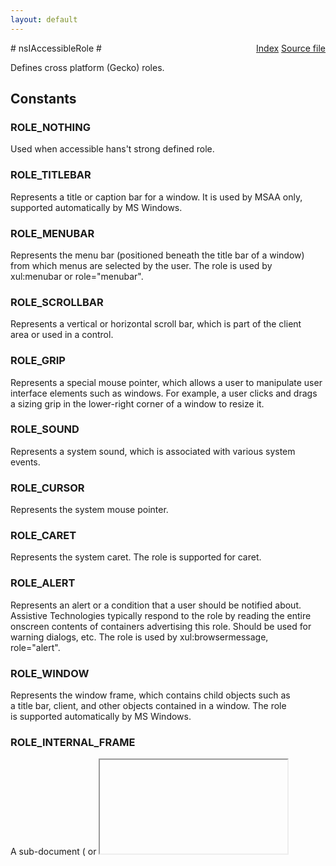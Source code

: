 ```yaml
---
layout: default
---
```

<div class='links' style='float:right'><a href="../index.html">Index</a>
<a href="http://dxr.mozilla.org/mozilla-central/source/accessible/interfaces/nsIAccessibleRole.idl">Source file</a>
</div>
# nsIAccessibleRole #
  
Defines cross platform (Gecko) roles.  
  

## Constants ##

### ROLE_NOTHING ###
  
Used when accessible hans't strong defined role.  
  

### ROLE_TITLEBAR ###
  
Represents a title or caption bar for a window. It is used by MSAA only,  
supported automatically by MS Windows.  
  

### ROLE_MENUBAR ###
  
Represents the menu bar (positioned beneath the title bar of a window)  
from which menus are selected by the user. The role is used by  
xul:menubar or role="menubar".  
  

### ROLE_SCROLLBAR ###
  
Represents a vertical or horizontal scroll bar, which is part of the client  
area or used in a control.  
  

### ROLE_GRIP ###
  
Represents a special mouse pointer, which allows a user to manipulate user  
interface elements such as windows. For example, a user clicks and drags  
a sizing grip in the lower-right corner of a window to resize it.  
  

### ROLE_SOUND ###
  
Represents a system sound, which is associated with various system events.  
  

### ROLE_CURSOR ###
  
Represents the system mouse pointer.  
  

### ROLE_CARET ###
  
Represents the system caret. The role is supported for caret.  
  

### ROLE_ALERT ###
  
Represents an alert or a condition that a user should be notified about.  
Assistive Technologies typically respond to the role by reading the entire  
onscreen contents of containers advertising this role. Should be used for  
warning dialogs, etc. The role is used by xul:browsermessage,  
role="alert".  
  

### ROLE_WINDOW ###
  
Represents the window frame, which contains child objects such as  
a title bar, client, and other objects contained in a window. The role  
is supported automatically by MS Windows.  
  

### ROLE_INTERNAL_FRAME ###
  
A sub-document (<frame> or <iframe>)  
  

### ROLE_MENUPOPUP ###
  
Represents a menu, which presents a list of options from which the user can  
make a selection to perform an action. It is used for role="menu".  
  

### ROLE_MENUITEM ###
  
Represents a menu item, which is an entry in a menu that a user can choose  
to carry out a command, select an option. It is used for xul:menuitem,  
role="menuitem".  
  

### ROLE_TOOLTIP ###
  
Represents a ToolTip that provides helpful hints.  
  

### ROLE_APPLICATION ###
  
Represents a main window for an application. It is used for  
role="application". Also refer to ROLE_APP_ROOT  
  

### ROLE_DOCUMENT ###
  
Represents a document window. A document window is always contained within  
an application window. It is used for role="document".  
  

### ROLE_PANE ###
  
Represents a pane within a frame or document window. Users can navigate  
between panes and within the contents of the current pane, but cannot  
navigate between items in different panes. Thus, panes represent a level  
of grouping lower than frame windows or documents, but above individual  
controls. It is used for the first child of a <frame> or <iframe>.  
  

### ROLE_CHART ###
  
Represents a graphical image used to represent data.  
  

### ROLE_DIALOG ###
  
Represents a dialog box or message box. It is used for xul:dialog,   
role="dialog".  
  

### ROLE_BORDER ###
  
Represents a window border.  
  

### ROLE_GROUPING ###
  
Logically groups other objects. There is not always a parent-child  
relationship between the grouping object and the objects it contains. It  
is used for html:textfield, xul:groupbox, role="group".  
  

### ROLE_SEPARATOR ###
  
Used to visually divide a space into two regions, such as a separator menu  
item or a bar that divides split panes within a window. It is used for  
xul:separator, html:hr, role="separator".  
  

### ROLE_TOOLBAR ###
  
Represents a toolbar, which is a grouping of controls (push buttons or  
toggle buttons) that provides easy access to frequently used features. It  
is used for xul:toolbar, role="toolbar".  
  

### ROLE_STATUSBAR ###
  
Represents a status bar, which is an area at the bottom of a window that  
displays information about the current operation, state of the application,  
or selected object. The status bar has multiple fields, which display  
different kinds of information. It is used for xul:statusbar.  
  

### ROLE_TABLE ###
  
Represents a table that contains rows and columns of cells, and optionally,  
row headers and column headers. It is used for html:table,  
role="grid". Also refer to the following roles: ROLE_COLUMNHEADER,  
ROLE_ROWHEADER, ROLE_COLUMN, ROLE_ROW, ROLE_CELL.  
  

### ROLE_COLUMNHEADER ###
  
Represents a column header, providing a visual label for a column in  
a table. It is used for XUL tree column headers, html:th,  
role="colheader". Also refer to ROLE_TABLE.  
  

### ROLE_ROWHEADER ###
  
Represents a row header, which provides a visual label for a table row.  
It is used for role="rowheader". Also, see ROLE_TABLE.  
  

### ROLE_COLUMN ###
  
Represents a column of cells within a table. Also, see ROLE_TABLE.  
  

### ROLE_ROW ###
  
Represents a row of cells within a table. Also, see ROLE_TABLE.  
  

### ROLE_CELL ###
  
Represents a cell within a table. It is used for html:td,  
xul:tree cell and xul:listcell. Also, see ROLE_TABLE.  
  

### ROLE_LINK ###
  
Represents a link to something else. This object might look like text or  
a graphic, but it acts like a button. It is used for  
xul:label@class="text-link", html:a, html:area.  
  

### ROLE_HELPBALLOON ###
  
Displays a Help topic in the form of a ToolTip or Help balloon.  
  

### ROLE_CHARACTER ###
  
Represents a cartoon-like graphic object, such as Microsoft Office  
Assistant, which is displayed to provide help to users of an application.  
  

### ROLE_LIST ###
  
Represents a list box, allowing the user to select one or more items. It  
is used for xul:listbox, html:select@size, role="list". See also  
ROLE_LIST_ITEM.  
  

### ROLE_LISTITEM ###
  
Represents an item in a list. See also ROLE_LIST.  
  

### ROLE_OUTLINE ###
  
Represents an outline or tree structure, such as a tree view control,  
that displays a hierarchical list and allows the user to expand and  
collapse branches. Is is used for role="tree".  
  

### ROLE_OUTLINEITEM ###
  
Represents an item in an outline or tree structure. It is used for  
role="treeitem".  
  

### ROLE_PAGETAB ###
  
Represents a page tab, it is a child of a page tab list. It is used for  
xul:tab, role="treeitem". Also refer to ROLE_PAGETABLIST.  
  

### ROLE_PROPERTYPAGE ###
  
Represents a property sheet. It is used for xul:tabpanel,  
role="tabpanel".  
  

### ROLE_INDICATOR ###
  
Represents an indicator, such as a pointer graphic, that points to the  
current item.  
  

### ROLE_GRAPHIC ###
  
Represents a picture. Is is used for xul:image, html:img.  
  

### ROLE_STATICTEXT ###
  
Represents read-only text, such as labels for other controls or  
instructions in a dialog box. Static text cannot be modified or selected.  
Is is used for xul:label, xul:description, html:label, role="label".  
  

### ROLE_TEXT_LEAF ###
  
Represents selectable text that allows edits or is designated read-only.  
  

### ROLE_PUSHBUTTON ###
  
Represents a push button control. It is used for xul:button, html:button,  
role="button".  
  

### ROLE_CHECKBUTTON ###
  
Represents a check box control. It is used for xul:checkbox,  
html:input@type="checkbox", role="checkbox".  
  

### ROLE_RADIOBUTTON ###
  
Represents an option button, also called a radio button. It is one of a  
group of mutually exclusive options. All objects sharing a single parent  
that have this attribute are assumed to be part of single mutually  
exclusive group. It is used for xul:radio, html:input@type="radio",  
role="radio".  
  

### ROLE_COMBOBOX ###
  
Represents a combo box; an edit control with an associated list box that  
provides a set of predefined choices. It is used for html:select,  
xul:menulist, role="combobox".  
  

### ROLE_DROPLIST ###
  
Represents the calendar control.  
  

### ROLE_PROGRESSBAR ###
  
Represents a progress bar, dynamically showing the user the percent  
complete of an operation in progress. It is used for xul:progressmeter,  
role="progressbar".  
  

### ROLE_DIAL ###
  
Represents a dial or knob whose purpose is to allow a user to set a value.  
  

### ROLE_HOTKEYFIELD ###
  
Represents a hot-key field that allows the user to enter a combination or  
sequence of keystrokes.  
  

### ROLE_SLIDER ###
  
Represents a slider, which allows the user to adjust a setting in given  
increments between minimum and maximum values. It is used by xul:scale,  
role="slider".  
  

### ROLE_SPINBUTTON ###
  
Represents a spin box, which is a control that allows the user to increment  
or decrement the value displayed in a separate "buddy" control associated  
with the spin box. It is used for xul:spinbuttons.  
  

### ROLE_DIAGRAM ###
  
Represents a graphical image used to diagram data. It is used for svg:svg.  
  

### ROLE_ANIMATION ###
  
Represents an animation control, which contains content that changes over  
time, such as a control that displays a series of bitmap frames.  
  

### ROLE_EQUATION ###
  
Represents a mathematical equation. It is used by MATHML, where there is a  
rich DOM subtree for an equation. Use ROLE_FLAT_EQUATION for <img role="math" alt="[TeX]"/>  
  

### ROLE_BUTTONDROPDOWN ###
  
Represents a button that drops down a list of items.  
  

### ROLE_BUTTONMENU ###
  
Represents a button that drops down a menu.  
  

### ROLE_BUTTONDROPDOWNGRID ###
  
Represents a button that drops down a grid. It is used for xul:colorpicker.  
  

### ROLE_WHITESPACE ###
  
Represents blank space between other objects.  
  

### ROLE_PAGETABLIST ###
  
Represents a container of page tab controls. Is it used for xul:tabs,  
DHTML: role="tabs". Also refer to ROLE_PAGETAB.  
  

### ROLE_CLOCK ###
  
Represents a control that displays time.  
  

### ROLE_SPLITBUTTON ###
  
Represents a button on a toolbar that has a drop-down list icon directly  
adjacent to the button.  
  

### ROLE_IPADDRESS ###
  
Represents an edit control designed for an Internet Protocol (IP) address.  
The edit control is divided into sections for the different parts of the  
IP address.  
  

### ROLE_ACCEL_LABEL ###
  
Represents a label control that has an accelerator.  
  

### ROLE_ARROW ###
  
Represents an arrow in one of the four cardinal directions.  
  

### ROLE_CANVAS ###
  
Represents a control that can be drawn into and is used to trap events.  
It is used for html:canvas.  
  

### ROLE_CHECK_MENU_ITEM ###
  
Represents a menu item with a check box.  
  

### ROLE_COLOR_CHOOSER ###
  
Represents a specialized dialog that lets the user choose a color.  
  

### ROLE_DATE_EDITOR ###
  
Represents control whose purpose is to allow a user to edit a date.  
  

### ROLE_DESKTOP_ICON ###
  
An iconified internal frame in an ROLE_DESKTOP_PANE. Also refer to  
ROLE_INTERNAL_FRAME.  
  

### ROLE_DESKTOP_FRAME ###
  
A desktop pane. A pane that supports internal frames and iconified  
versions of those internal frames.  
  

### ROLE_DIRECTORY_PANE ###
  
A directory pane. A pane that allows the user to navigate through  
and select the contents of a directory. May be used by a file chooser.  
Also refer to ROLE_FILE_CHOOSER.  
  

### ROLE_FILE_CHOOSER ###
  
A file chooser. A specialized dialog that displays the files in the  
directory and lets the user select a file, browse a different directory,  
or specify a filename. May use the directory pane to show the contents of  
a directory. Also refer to ROLE_DIRECTORY_PANE.  
  

### ROLE_FONT_CHOOSER ###
  
A font chooser. A font chooser is a component that lets the user pick  
various attributes for fonts.  
  

### ROLE_CHROME_WINDOW ###
  
Frame role. A top level window with a title bar, border, menu bar, etc.  
It is often used as the primary window for an application.  
  

### ROLE_GLASS_PANE ###
  
 A glass pane. A pane that is guaranteed to be painted on top of all  
panes beneath it. Also refer to ROLE_ROOT_PANE.  
  

### ROLE_HTML_CONTAINER ###
  
A document container for HTML, whose children represent the document  
content.  
  

### ROLE_ICON ###
  
A small fixed size picture, typically used to decorate components.  
  

### ROLE_LABEL ###
  
Presents an icon or short string in an interface.  
  

### ROLE_LAYERED_PANE ###
  
A layered pane. A specialized pane that allows its children to be drawn  
in layers, providing a form of stacking order. This is usually the pane  
that holds the menu bar as  well as the pane that contains most of the  
visual components in a window. Also refer to ROLE_GLASS_PANE and  
ROLE_ROOT_PANE.  
  

### ROLE_OPTION_PANE ###
  
A specialized pane whose primary use is inside a dialog.  
  

### ROLE_PASSWORD_TEXT ###
  
A text object uses for passwords, or other places where the text content  
is not shown visibly to the user.  
  

### ROLE_POPUP_MENU ###
  
A temporary window that is usually used to offer the user a list of  
choices, and then hides when the user selects one of those choices.  
  

### ROLE_RADIO_MENU_ITEM ###
  
A radio button that is a menu item.  
  

### ROLE_ROOT_PANE ###
  
A root pane. A specialized pane that has a glass pane and a layered pane  
as its children. Also refer to ROLE_GLASS_PANE and ROLE_LAYERED_PANE.  
  

### ROLE_SCROLL_PANE ###
  
A scroll pane. An object that allows a user to incrementally view a large  
amount of information.  Its children can include scroll bars and a  
viewport. Also refer to ROLE_VIEW_PORT.  
  

### ROLE_SPLIT_PANE ###
  
A split pane. A specialized panel that presents two other panels at the  
same time. Between the two panels is a divider the user can manipulate to  
make one panel larger and the other panel smaller.  
  

### ROLE_TABLE_COLUMN_HEADER ###
  
The header for a column of a table.  
XXX: it looks this role is dupe of ROLE_COLUMNHEADER.  
  

### ROLE_TABLE_ROW_HEADER ###
  
The header for a row of a table.  
XXX: it looks this role is dupe of ROLE_ROWHEADER  
  

### ROLE_TEAR_OFF_MENU_ITEM ###
  
A menu item used to tear off and reattach its menu.  
  

### ROLE_TERMINAL ###
  
Represents an accessible terminal.  
  

### ROLE_TEXT_CONTAINER ###
  
Collection of objects that constitute a logical text entity.  
  

### ROLE_TOGGLE_BUTTON ###
  
A toggle button. A specialized push button that can be checked or  
unchecked, but does not provide a separate indicator for the current state.  
  

### ROLE_TREE_TABLE ###
  
Representas a control that is capable of expanding and collapsing rows as  
well as showing multiple columns of data.  
XXX: it looks like this role is dupe of ROLE_OUTLINE.  
  

### ROLE_VIEWPORT ###
  
A viewport. An object usually used in a scroll pane. It represents the  
portion of the entire data that the user can see. As the user manipulates  
the scroll bars, the contents of the viewport can change. Also refer to  
ROLE_SCROLL_PANE.  
  

### ROLE_HEADER ###
  
Header of a document page. Also refer to ROLE_FOOTER.  
  

### ROLE_FOOTER ###
  
Footer of a document page. Also refer to ROLE_HEADER.  
  

### ROLE_PARAGRAPH ###
  
A paragraph of text.  
  

### ROLE_RULER ###
  
A ruler such as those used in word processors.  
  

### ROLE_AUTOCOMPLETE ###
  
A text entry having dialog or list containing items for insertion into  
an entry widget, for instance a list of words for completion of a  
text entry. It is used for xul:textbox@autocomplete  
  

### ROLE_EDITBAR ###
  
 An editable text object in a toolbar.  
  

### ROLE_ENTRY ###
  
An control whose textual content may be entered or modified by the user.  
  

### ROLE_CAPTION ###
  
A caption describing another object.  
  

### ROLE_DOCUMENT_FRAME ###
  
A visual frame or container which contains a view of document content.  
Document frames may occur within another Document instance, in which case  
the second document may be said to be embedded in the containing instance.  
HTML frames are often ROLE_DOCUMENT_FRAME. Either this object, or a  
singleton descendant, should implement the Document interface.  
  

### ROLE_HEADING ###
  
Heading.  
  

### ROLE_PAGE ###
  
An object representing a page of document content.  It is used in documents  
which are accessed by the user on a page by page basis.  
  

### ROLE_SECTION ###
  
A container of document content.  An example of the use of this role is to  
represent an html:div.  
  

### ROLE_REDUNDANT_OBJECT ###
  
An object which is redundant with another object in the accessible  
hierarchy. ATs typically ignore objects with this role.  
  

### ROLE_FORM ###
  
A container of form controls. An example of the use of this role is to  
represent an html:form.  
  

### ROLE_IME ###
  
An object which is used to allow input of characters not found on a  
keyboard, such as the input of Chinese characters on a Western keyboard.  
  

### ROLE_APP_ROOT ###
  
XXX: document this.  
  

### ROLE_PARENT_MENUITEM ###
  
Represents a menu item, which is an entry in a menu that a user can choose  
to display another menu.  
  

### ROLE_CALENDAR ###
  
A calendar that allows the user to select a date.  
  

### ROLE_COMBOBOX_LIST ###
  
A list of items that is shown by combobox.  
  

### ROLE_COMBOBOX_OPTION ###
  
A item of list that is shown by combobox;  
  

### ROLE_IMAGE_MAP ###
  
An image map -- has child links representing the areas  
  

### ROLE_OPTION ###
  
An option in a listbox  
  

### ROLE_RICH_OPTION ###
  
A rich option in a listbox, it can have other widgets as children  
  

### ROLE_LISTBOX ###
  
A list of options  
  

### ROLE_FLAT_EQUATION ###
  
Represents a mathematical equation in the accessible name  
  

### ROLE_GRID_CELL ###
  
Represents a cell within a grid. It is used for role="gridcell". Unlike  
ROLE_CELL, it allows the calculation of the accessible name from subtree.  
Also, see ROLE_TABLE.  
  

### ROLE_EMBEDDED_OBJECT ###
  
Represents an embedded object. It is used for html:object or html:embed.  
  

### ROLE_NOTE ###
  
A note. Originally intended to be hidden until activated, but now also used  
for things like html 'aside'.  
  

### ROLE_FIGURE ###
  
A figure. Used for things like HTML5 figure element.  
  

### ROLE_CHECK_RICH_OPTION ###
  
Represents a rich item with a check box.  
  

### ROLE_DEFINITION_LIST ###
  
An HTML definition list <dl>  
  

### ROLE_TERM ###
  
An HTML definition term <dt>  
  

### ROLE_DEFINITION ###
  
An HTML definition <dd>  
  

### ROLE_KEY ###
  
A keyboard or keypad key.  
  
